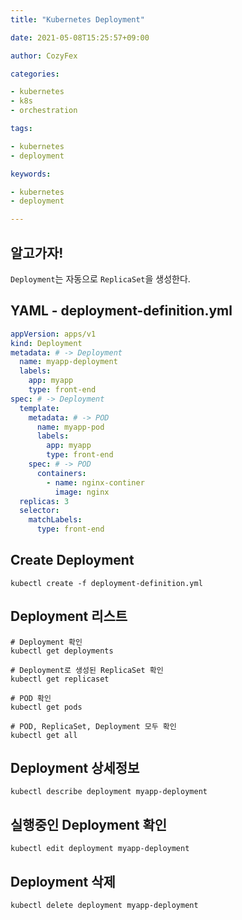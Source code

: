 ```yaml
---
title: "Kubernetes Deployment"

date: 2021-05-08T15:25:57+09:00

author: CozyFex

categories:

- kubernetes
- k8s
- orchestration

tags:

- kubernetes
- deployment

keywords:

- kubernetes
- deployment

---
```


## 알고가자!

`Deployment`는 자동으로 `ReplicaSet`을 생성한다.

## YAML - deployment-definition.yml

```yaml
appVersion: apps/v1
kind: Deployment
metadata: # -> Deployment
  name: myapp-deployment
  labels:
    app: myapp
    type: front-end
spec: # -> Deployment
  template:
    metadata: # -> POD
      name: myapp-pod
      labels:
        app: myapp
        type: front-end
    spec: # -> POD
      containers:
        - name: nginx-continer
          image: nginx
  replicas: 3
  selector:
    matchLabels:
      type: front-end
```

## Create Deployment

```shell
kubectl create -f deployment-definition.yml
```

## Deployment 리스트

```shell
# Deployment 확인
kubectl get deployments

# Deployment로 생성된 ReplicaSet 확인
kubectl get replicaset

# POD 확인
kubectl get pods

# POD, ReplicaSet, Deployment 모두 확인
kubectl get all
```

## Deployment 상세정보

```shell
kubectl describe deployment myapp-deployment
```

## 실행중인 Deployment 확인

```shell
kubectl edit deployment myapp-deployment
```

## Deployment 삭제

```shell
kubectl delete deployment myapp-deployment
```
